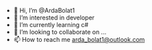- 👋 Hi, I’m @ArdaBolat1
- 👀 I’m interested in developer 
- 🌱 I’m currently learning c#
- 💞️ I’m looking to collaborate on ...
- 📫 How to reach me arda_bolat1@outlook.com

<!---
ArdaBolat1/ArdaBolat1 is a ✨ special ✨ repository because its `README.md` (this file) appears on your GitHub profile.
You can click the Preview link to take a look at your changes.
--->
